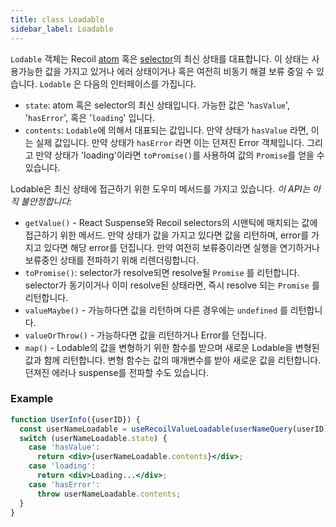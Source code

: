 ```yaml
---
title: class Loadable
sidebar_label: Loadable
---
```


`Lodable` 객체는 Recoil [atom](/docs/api-reference/core/atom) 혹은 [selector](/docs/api-reference/core/selector)의 최신 상태를 대표합니다. 이 상태는 사용가능한 값을 가지고 있거나 에러 상태이거나 혹은 여전히 비동기 해결 보류 중일 수 있습니다. `Lodable` 은 다음의 인터페이스를 가집니다.

- `state`: atom 혹은 selector의 최신 상태입니다. 가능한 값은 '`hasValue`', '`hasError`', 혹은 '`loading`' 입니다.
- `contents`: `Lodable`에 의해서 대표되는 값입니다. 만약 상태가 `hasValue` 라면, 이는 실제 값입니다. 만약 상태가 `hasError` 라면 이는 던져진 Error 객체입니다. 그리고 만약 상태가 'loading'이라면 `toPromise()`를 사용하여 값의 `Promise`를 얻을 수 있습니다.

Lodable은 최신 상태에 접근하기 위한 도우미 메서드를 가지고 있습니다. *이 API는 아직 불안정합니다:*

- `getValue()` - React Suspense와 Recoil selectors의 시맨틱에 매치되는 값에 접근하기 위한 메서드. 만약 상태가 값을 가지고 있다면 값을 리턴하며, error를 가지고 있다면 해당 error를 던집니다. 만약 여전히 보류중이라면 실행을 연기하거나 보류중인 상태를 전파하기 위해 리렌더링합니다.
- `toPromise()`: selector가 resolve되면 resolve될 `Promise` 를 리턴합니다. selector가 동기이거나 이미 resolve된 상태라면, 즉시 resolve 되는 `Promise` 를 리턴합니다.
- `valueMaybe()` - 가능하다면 값을 리턴하며 다른 경우에는 `undefined` 를 리턴합니다.
- `valueOrThrow()` - 가능하다면 값을 리턴하거나 Error를 던집니다.
- `map()` - Lodable의 값을 변형하기 위한 함수를 받으며 새로운 Lodable을 변형된 값과 함께 리턴합니다. 변형 함수는 값의 매개변수를 받아 새로운 값을 리턴합니다. 던져진 에러나 suspense를 전파할 수도 있습니다.

### Example

```jsx
function UserInfo({userID}) {
  const userNameLoadable = useRecoilValueLoadable(userNameQuery(userID));
  switch (userNameLoadable.state) {
    case 'hasValue':
      return <div>{userNameLoadable.contents}</div>;
    case 'loading':
      return <div>Loading...</div>;
    case 'hasError':
      throw userNameLoadable.contents;
  }
}
```

